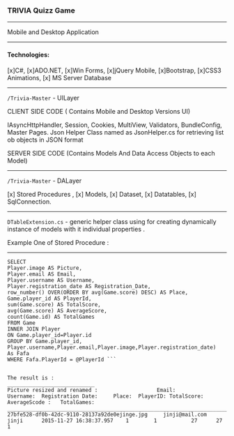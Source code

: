 ### TRIVIA Quizz Game ###
___________________________

Mobile and Desktop Application
___________________________
#### Technologies: ####

[x]C#, 
[x]ADO.NET, 
[x]Win Forms, 
[x]jQuery Mobile, 
[x]Bootstrap, 
[x]CSS3 Animations, 
[x] MS Server Database 
________________________

``` /Trivia-Master ```  - UILayer

CLIENT SIDE CODE  ( Contains Mobile and Desktop Versions UI) 

IAsyncHttpHandler, Session, Cookies, MultiView, Validators, BundleConfig, Master Pages.
Json Helper Class named as JsonHelper.cs for retrieving list ob objects in JSON format


SERVER SIDE CODE (Contains Models And Data Access Objects to each Model)  
_______________________________
``` /Trivia-Master ```  - DALayer

[x] Stored Procedures ,
[x] Models,
[x] Dataset,
[x] Datatables,
[x] SqlConnection.
______________________________
```DTableExtension.cs``` - generic helper class using for creating dynamically instance of models with it individual properties .


Example One of Stored Procedure :
______________________________
```SELECT * FROM(
SELECT 
Player.image AS Picture,
Player.email AS Email,
Player.username AS Username,
Player.registration_date AS Registration_Date,
row_number() OVER(ORDER BY avg(Game.score) DESC) AS Place,
Game.player_id AS PlayerId,
sum(Game.score) AS TotalScore,
avg(Game.score) AS AverageScore,
count(Game.id) AS TotalGames
FROM Game
INNER JOIN Player
ON Game.player_id=Player.id
GROUP BY Game.player_id,
Player.username,Player.email,Player.image,Player.registration_date)
As Fafa
WHERE Fafa.PlayerId = @PlayerId ```


The result is : 
____________________________
Picture resized and renamed :                   Email:          Username:  Registration Date:     Place:  PlayerID: TotalScore: AverageScode :   TotalGames:
_______________________________________________________________________________________________________________________________
27bfe528-df0b-42dc-9110-28137a92de0ejinge.jpg	  jinji@mail.com	jinji	   2015-11-27 16:38:37.957	  1	       1	       27	   27	  1







